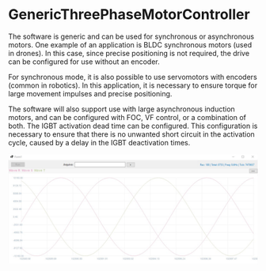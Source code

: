 # GenericThreePhaseMotorController

The software is generic and can be used for synchronous or asynchronous motors. One example of an application is BLDC synchronous motors (used in drones). In this case, since precise positioning is not required, the drive can be configured for use without an encoder.

For synchronous mode, it is also possible to use servomotors with encoders (common in robotics). In this application, it is necessary to ensure torque for large movement impulses and precise positioning.

The software will also support use with large asynchronous induction motors, and can be configured with FOC, VF control, or a combination of both. The IGBT activation dead time can be configured. This configuration is necessary to ensure that there is no unwanted short circuit in the activation cycle, caused by a delay in the IGBT deactivation times.

![Waves of the 3 phases](resources/waves.jpg)

